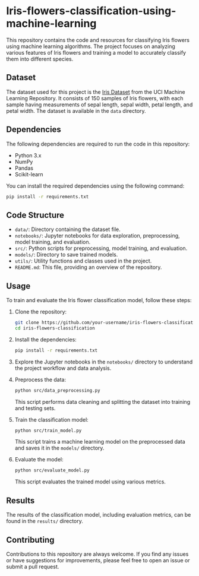 # Iris-flowers-classification-using-machine-learning


This repository contains the code and resources for classifying Iris flowers using machine learning algorithms. The project focuses on analyzing various features of Iris flowers and training a model to accurately classify them into different species.

## Dataset

The dataset used for this project is the [Iris Dataset](https://archive.ics.uci.edu/ml/datasets/iris) from the UCI Machine Learning Repository. It consists of 150 samples of Iris flowers, with each sample having measurements of sepal length, sepal width, petal length, and petal width. The dataset is available in the `data` directory.

## Dependencies

The following dependencies are required to run the code in this repository:

- Python 3.x
- NumPy
- Pandas
- Scikit-learn

You can install the required dependencies using the following command:

```bash
pip install -r requirements.txt
```

## Code Structure

- `data/`: Directory containing the dataset file.
- `notebooks/`: Jupyter notebooks for data exploration, preprocessing, model training, and evaluation.
- `src/`: Python scripts for preprocessing, model training, and evaluation.
- `models/`: Directory to save trained models.
- `utils/`: Utility functions and classes used in the project.
- `README.md`: This file, providing an overview of the repository.

## Usage

To train and evaluate the Iris flower classification model, follow these steps:

1. Clone the repository:

   ```bash
   git clone https://github.com/your-username/iris-flowers-classification.git
   cd iris-flowers-classification
   ```

2. Install the dependencies:

   ```bash
   pip install -r requirements.txt
   ```

3. Explore the Jupyter notebooks in the `notebooks/` directory to understand the project workflow and data analysis.

4. Preprocess the data:

   ```bash
   python src/data_preprocessing.py
   ```

   This script performs data cleaning and splitting the dataset into training and testing sets.

5. Train the classification model:

   ```bash
   python src/train_model.py
   ```

   This script trains a machine learning model on the preprocessed data and saves it in the `models/` directory.

6. Evaluate the model:

   ```bash
   python src/evaluate_model.py
   ```

   This script evaluates the trained model using various metrics.

## Results

The results of the classification model, including evaluation metrics, can be found in the `results/` directory.

## Contributing

Contributions to this repository are always welcome. If you find any issues or have suggestions for improvements, please feel free to open an issue or submit a pull request.

